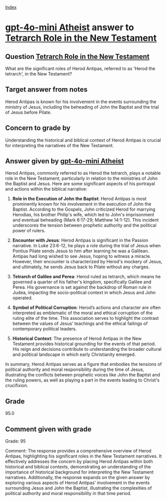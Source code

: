 
[Index](../../index.md)
# [gpt-4o-mini Atheist](../../answering_models/gpt-4o-mini_Atheist.md) answer to [Tetrarch Role in the New Testament](../../questions/Tetrarch_Role_in_the_New_Testament.md)

## Question [Tetrarch Role in the New Testament](../../questions/Tetrarch_Role_in_the_New_Testament.md)
What are the significant roles of Herod Antipas, referred to as 'Herod the tetrarch', in the New Testament?

## Target answer from notes
Herod Antipas is known for his involvement in the events surrounding the ministry of Jesus, including the beheading of John the Baptist and the trial of Jesus before Pilate.

## Concern to grade by
Understanding the historical and biblical context of Herod Antipas is crucial for interpreting the narratives of the New Testament.

## Answer given by [gpt-4o-mini Atheist](../../answering_models/gpt-4o-mini_Atheist.md)
Herod Antipas, commonly referred to as Herod the tetrarch, plays a notable role in the New Testament, particularly in relation to the ministries of John the Baptist and Jesus. Here are some significant aspects of his portrayal and actions within the biblical narrative:

1. **Role in the Execution of John the Baptist**: Herod Antipas is most prominently known for his involvement in the execution of John the Baptist. According to the Gospels, John criticized Herod for marrying Herodias, his brother Philip's wife, which led to John's imprisonment and eventual beheading (Mark 6:17-29; Matthew 14:1-12). This incident underscores the tension between prophetic authority and the political power of rulers.

2. **Encounter with Jesus**: Herod Antipas is significant in the Passion narrative. In Luke 23:6-12, he plays a role during the trial of Jesus when Pontius Pilate sends Jesus to him after learning he was a Galilean. Antipas had long wished to see Jesus, hoping to witness a miracle. However, their encounter is characterized by Herod's mockery of Jesus, and ultimately, he sends Jesus back to Pilate without any charges.

3. **Tetrarch of Galilee and Perea**: Herod ruled as tetrarch, which means he governed a quarter of his father's kingdom, specifically Galilee and Perea. His governance is set against the backdrop of Roman rule in Judea, impacting the socio-political context in which Jesus and John operated.

4. **Symbol of Political Corruption**: Herod’s actions and character are often interpreted as emblematic of the moral and ethical corruption of the ruling elite of the time. This association serves to highlight the contrast between the values of Jesus’ teachings and the ethical failings of contemporary political leaders.

5. **Historical Context**: The presence of Herod Antipas in the New Testament provides historical grounding for the events of that period. His reign and decisions contribute to understanding the broader cultural and political landscape in which early Christianity emerged.

In summary, Herod Antipas serves as a figure that embodies the tensions of political authority and moral responsibility during the time of Jesus, illustrating the conflicts between prophetic voices like John the Baptist and the ruling powers, as well as playing a part in the events leading to Christ's crucifixion.

## Grade
95.0

## Comment given with grade
Grade: 95

Comment: The response provides a comprehensive overview of Herod Antipas, highlighting his significant roles in the New Testament narratives. It effectively addresses the concern by placing Herod Antipas within both historical and biblical contexts, demonstrating an understanding of the importance of historical background for interpreting the New Testament narratives. Additionally, the response expands on the given answer by exploring various aspects of Herod Antipas' involvement in the events surrounding Jesus and John the Baptist, illustrating the complexities of political authority and moral responsibility in that time period.
